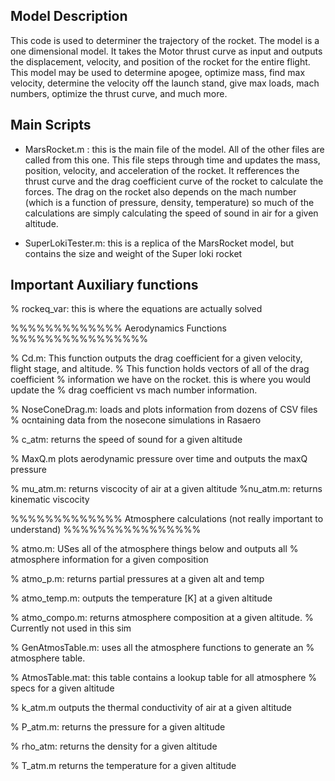 ## Model Description
This code is used to determiner the trajectory of the rocket. The model is a one dimensional model.  It takes the Motor thrust curve as input and outputs the displacement, velocity, and position of the rocket for the entire flight. This model may be used to determine apogee, optimize mass, find max velocity, determine the velocity off the launch stand, give max loads, mach numbers, optimize the thrust curve, and much more.

## Main Scripts

* MarsRocket.m : this is the main file of the model.  All of the other files are called from this one. This file steps through time and updates the mass, position, velocity, and acceleration of the rocket.  It refferences the thrust curve and the drag coefficient curve of the rocket to calculate the forces.  The drag on the rocket also depends on the mach number (which is a function of pressure, density, temperature) so much of the calculations are simply calculating the speed of sound in air for a given altitude.

* SuperLokiTester.m: this is a replica of the MarsRocket model, but contains the size and weight of the Super loki rocket

## Important Auxiliary functions

% rockeq_var: this is where the equations are actually solved 

%%%%%%%%%%%%% Aerodynamics Functions %%%%%%%%%%%%%%%%

% Cd.m: This function outputs the drag coefficient for a given velocity, flight stage, and altitude. 
% This function holds vectors of all of the drag coefficient
% information we have on the rocket. this is where you would update the
% drag coefficient vs mach number information.

% NoseConeDrag.m: loads and plots information from dozens of CSV files
% ocntaining data from the nosecone simulations in Rasaero

% c_atm: returns the speed of sound for a given altitude

% MaxQ.m plots aerodynamic pressure over time and outputs the maxQ pressure

% mu_atm.m: returns viscocity of air at a given altitude
%nu_atm.m: returns kinematic viscocity


%%%%%%%%%%%%% Atmosphere calculations (not really important to understand) %%%%%%%%%%%%%%%%

% atmo.m: USes all of the atmosphere things below and outputs all
% atmosphere information for a given composition

% atmo_p.m: returns partial pressures at a given alt and temp

% atmo_temp.m: outputs the temperature [K] at a given altitude

% atmo_compo.m:  returns atmosphere composition at a given altitude.
% Currently not used in this sim

% GenAtmosTable.m: uses all the atmosphere functions to generate an
% atmosphere table.

% AtmosTable.mat: this table contains a lookup table for all atmosphere
% specs for a given altitude

% k_atm.m outputs the thermal conductivity of air at a given altitude

% P_atm.m: returns the pressure for a given altitude

% rho_atm: returns the density for a given altitude

% T_atm.m returns the temperature for a given altitude

